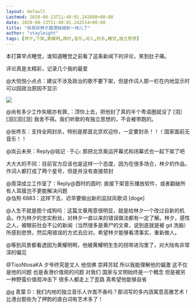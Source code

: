 ```yaml
---
layout: default
Lastmod: 2020-08-13T11:40:01.242608+00:00
date: 2020-08-13T11:40:01.242514+00:00
title: "央视评林夕跟港独搞到一块儿了"
author: "stayleight"
tags: [林夕,下架,黄耀明,酉时,音乐,词人,封杀,睡觉,独立思想]
---
```


本打算早点睡觉，谁知道睡觉之前看了这条新闻下的评论，笑到肚子痛。

评论真是太精彩，记录几个我的最爱

@大悦悦小点点：建议不涉及政治的歌不要下架，但是作词人那一栏在内地显示时可以因政治原因不显示

![](https://images.weserv.nl/?url=https%3A//pbs.twimg.com/media/EfPR7mxUYAAet6h.jpg)

@尚有多少工作失眠亦有罪\_：顶你上去，把他封了真的半个粤语圈就没了 \[泪\]\[泪\]\[泪\]\[泪\] 我舍不得。我们听歌的有独立思想的，不会被带跑的。

@张咚东：支持全网封杀，特别是那首北京欢迎你，一定要封杀！！！国家面前无音乐！！

@岚云未央：Reply@铭记 · 于心: 那把北京奥运开幕式和闭幕式也一起下架了吧

大大大的不同：目前官方应该也是这样一个态度，因为在很多场合，林夕的作品，作词人都打成了两个星号，但是并没有直接禁封

@周深成立工作室了：Reply@酉时的酉时: 直接下架音乐播放软件，或者戳破所有人耳膜岂不更能解决问题  
@刍狗 6883：这样下去，迟早要做出新的监狱风歌词 \[doge\]

@人生不就是图个成狗吗：这篇文章用意很明显，就是给林夕一个改过自新的机会。作为林夕的忠实粉丝，对林夕一直以来的错误做法都有一定了解。林夕，感性之人，被眼前社会不公的新闻（当然很多是黄尸的文章，说到底就是被 gd 洗脑）所感到悲愤，然后用错误的方式去应对。希望林夕能够看清事实，重新做人。

@等到风景都看透因为黄耀明啊，他被黄耀明生生的拐带进沟里了，对大陆有非常深的偏见

@TisoNtosaKA 夕爷终究是文人 他信佛 崇拜苏轼 所以我能理解他的偏激 这不仅是他的问题 也是香港价值观的问题 对我们 国家与文明始终是一个概念 但是被另一种野蛮价值观冲击下 很多人都走上了歪路 真希望他能够自省

[@g](https://twitter.com/g) 青葉 D：我们内地的独立音乐人许嵩不香吗？那词写的多内涵寓意高雅艺术！比港台那些为了押韵的直白词有艺术多了！

